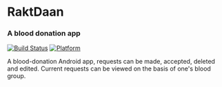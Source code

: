 # RaktDaan
### A blood donation app

[![Build Status](https://travis-ci.org/sanjaypra555/RaktDaan.svg?branch=master)](https://travis-ci.org/sanjaypra555/RaktDaan) [![Platform](https://img.shields.io/badge/platform-android-green.svg)](http://developer.android.com/index.html)

A blood-donation Android app, requests can be made,
accepted, deleted and edited. Current requests can be viewed on the basis of
one's blood group.
